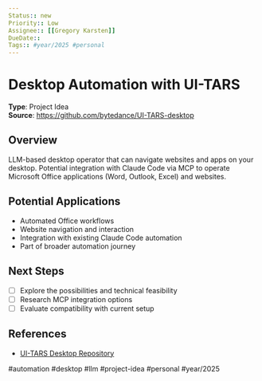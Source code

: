 ```yaml
---
Status:: new
Priority:: Low
Assignee:: [[Gregory Karsten]]
DueDate:: 
Tags:: #year/2025 #personal
---
```


# Desktop Automation with UI-TARS

**Type**: Project Idea  
**Source**: https://github.com/bytedance/UI-TARS-desktop

## Overview
LLM-based desktop operator that can navigate websites and apps on your desktop. Potential integration with Claude Code via MCP to operate Microsoft Office applications (Word, Outlook, Excel) and websites.

## Potential Applications
- Automated Office workflows
- Website navigation and interaction
- Integration with existing Claude Code automation
- Part of broader automation journey

## Next Steps
- [ ] Explore the possibilities and technical feasibility
- [ ] Research MCP integration options
- [ ] Evaluate compatibility with current setup

## References
- [UI-TARS Desktop Repository](https://github.com/bytedance/UI-TARS-desktop)

#automation #desktop #llm #project-idea #personal #year/2025